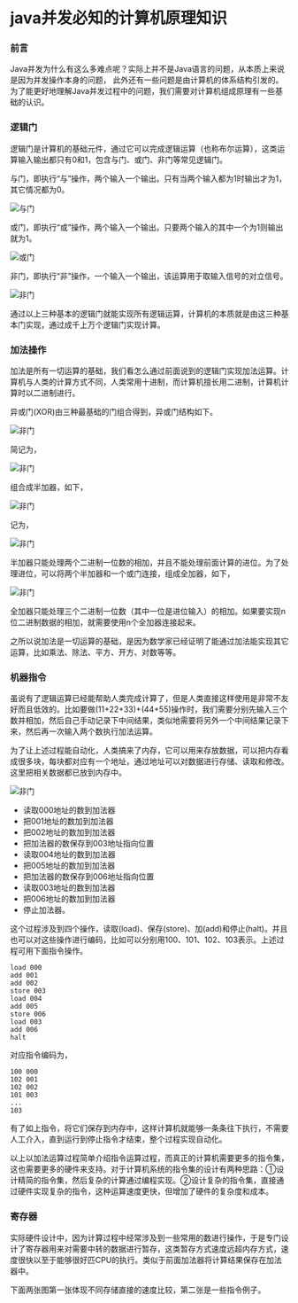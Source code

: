 # java并发必知的计算机原理知识

### 前言

Java并发为什么有这么多难点呢？实际上并不是Java语言的问题，从本质上来说是因为并发操作本身的问题，
此外还有一些问题是由计算机的体系结构引发的。为了能更好地理解Java并发过程中的问题，我们需要对计算机组成原理有一些基础的认识。

### 逻辑门

逻辑门是计算机的基础元件，通过它可以完成逻辑运算（也称布尔运算），这类运算输入输出都只有0和1，包含与门、或门、非门等常见逻辑门。

与门，即执行“与”操作，两个输入一个输出。只有当两个输入都为1时输出才为1，其它情况都为0。

![与门](../image/c7/jcmkcpk-1.png)

或门，即执行“或”操作，两个输入一个输出。只要两个输入的其中一个为1则输出就为1。

![或门](../image/c7/jcmkcpk-2.png)

非门，即执行“非”操作，一个输入一个输出，该运算用于取输入信号的对立信号。

![非门](../image/c7/jcmkcpk-3.png)

通过以上三种基本的逻辑门就能实现所有逻辑运算，计算机的本质就是由这三种基本门实现，通过成千上万个逻辑门实现计算。

### 加法操作

加法是所有一切运算的基础，我们看怎么通过前面说到的逻辑门实现加法运算。计算机与人类的计算方式不同，人类常用十进制，而计算机擅长用二进制，计算机计算时以二进制进行。

异或门(XOR)由三种最基础的门组合得到，异或门结构如下。

![非门](../image/c7/jcmkcpk-4.png)

简记为，

![非门](../image/c7/jcmkcpk-5.png)

组合成半加器，如下，

![非门](../image/c7/jcmkcpk-6.png)

记为，

![非门](../image/c7/jcmkcpk-7.png)

半加器只能处理两个二进制一位数的相加，并且不能处理前面计算的进位。为了处理进位，可以将两个半加器和一个或门连接，组成全加器，如下，

![非门](../image/c7/jcmkcpk-8.png)

全加器只能处理三个二进制一位数（其中一位是进位输入）的相加。如果要实现n位二进制数据的相加，就需要使用n个全加器连接起来。

之所以说加法是一切运算的基础，是因为数学家已经证明了能通过加法能实现其它运算，比如乘法、除法、平方、开方、对数等等。

### 机器指令

虽说有了逻辑运算已经能帮助人类完成计算了，但是人类直接这样使用是非常不友好而且低效的。比如要做(11+22+33)+(44+55)操作时，我们需要分别先输入三个数并相加，然后自己手动记录下中间结果，类似地需要将另外一个中间结果记录下来，然后再一次输入两个数执行加法运算。

为了让上述过程能自动化，人类搞来了内存，它可以用来存放数据，可以把内存看成很多块，每块都对应有一个地址，通过地址可以对数据进行存储、读取和修改。这里把相关数据都已放到内存中。

![非门](../image/c7/jcmkcpk-9.png)

* 读取000地址的数到加法器
* 把001地址的数加到加法器
* 把002地址的数加到加法器
* 把加法器的数保存到003地址指向位置
* 读取004地址的数到加法器
* 把005地址的数加到加法器
* 把加法器的数保存到006地址指向位置
* 读取003地址的数到加法器
* 把006地址的数加到加法器
* 停止加法器。

这个过程涉及到四个操作，读取(load)、保存(store)、加(add)和停止(halt)。并且也可以对这些操作进行编码，比如可以分别用100、101、102、103表示。上述过程可用下面指令操作。

```code
load 000
add 001
add 002
store 003
load 004
add 005
store 006
load 003
add 006
halt
```

对应指令编码为，

```code
100 000
102 001
102 002
101 003
...
103
```

有了如上指令，将它们保存到内存中，这样计算机就能够一条条往下执行，不需要人工介入，直到运行到停止指令才结束，整个过程实现自动化。

以上以加法运算过程简单介绍指令运算过程，而真正的计算机需要更多的指令集，这也需要更多的硬件来支持。对于计算机系统的指令集的设计有两种思路：①设计精简的指令集，然后复杂的计算通过编程实现。②设计复杂的指令集，直接通过硬件实现复杂的指令，这种运算速度更快，但增加了硬件的复杂度和成本。

### 寄存器

实际硬件设计中，因为计算过程中经常涉及到一些常用的数进行操作，于是专门设计了寄存器用来对需要中转的数据进行暂存，这类暂存方式速度远超内存方式，速度很快以至于能够很好匹CPU的执行。类似于前面加法器将计算结果保存在加法器中。

下面两张图第一张体现不同存储直接的速度比较，第二张是一些指令例子。


